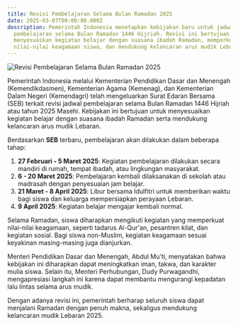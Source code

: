 ```yaml
---
title: Revisi Pembelajaran Selama Bulan Ramadan 2025
date: 2025-03-07T00:00:00.000Z
description: Pemerintah Indonesia menetapkan kebijakan baru untuk jadwal
  pembelajaran selama Bulan Ramadan 1446 Hijriah. Revisi ini bertujuan untuk
  menyesuaikan kegiatan belajar dengan suasana ibadah Ramadan, memperkuat
  nilai-nilai keagamaan siswa, dan mendukung kelancaran arus mudik Lebaran.
---
```


![Revisi Pembelajaran Selama Bulan Ramadan 2025](/WhatsApp%20Image%202025-03-06%20at%2003.39.50.jpeg)

Pemerintah Indonesia melalui Kementerian Pendidikan Dasar dan Menengah (Kemendikdasmen), Kementerian Agama (Kemenag), dan Kementerian Dalam Negeri (Kemendagri) telah mengeluarkan Surat Edaran Bersama (SEB) terkait revisi jadwal pembelajaran selama Bulan Ramadan 1446 Hijriah atau tahun 2025 Masehi. Kebijakan ini bertujuan untuk menyesuaikan kegiatan belajar dengan suasana ibadah Ramadan serta mendukung kelancaran arus mudik Lebaran.

Berdasarkan **SEB** terbaru, pembelajaran akan dilakukan dalam beberapa tahap:

1. **27 Februari - 5 Maret 2025**: Kegiatan pembelajaran dilakukan secara mandiri di rumah, tempat ibadah, atau lingkungan masyarakat.
2. **6 - 20 Maret 2025**: Pembelajaran kembali dilaksanakan di sekolah atau madrasah dengan penyesuaian jam belajar.
3. **21 Maret - 8 April 2025**: Libur bersama Idulfitri untuk memberikan waktu bagi siswa dan keluarga mempersiapkan perayaan Lebaran.
4. **9 April 2025**: Kegiatan belajar mengajar kembali normal.

Selama Ramadan, siswa diharapkan mengikuti kegiatan yang memperkuat nilai-nilai keagamaan, seperti tadarus Al-Qur'an, pesantren kilat, dan kegiatan sosial. Bagi siswa non-Muslim, kegiatan keagamaan sesuai keyakinan masing-masing juga dianjurkan.

Menteri Pendidikan Dasar dan Menengah, Abdul Mu’ti, menyatakan bahwa kebijakan ini diharapkan dapat meningkatkan iman, takwa, dan karakter mulia siswa. Selain itu, Menteri Perhubungan, Dudy Purwagandhi, mengapresiasi langkah ini karena dapat membantu mengurangi kepadatan lalu lintas selama arus mudik.

Dengan adanya revisi ini, pemerintah berharap seluruh siswa dapat menjalani Ramadan dengan penuh makna, sekaligus mendukung kelancaran mudik Lebaran 2025.

